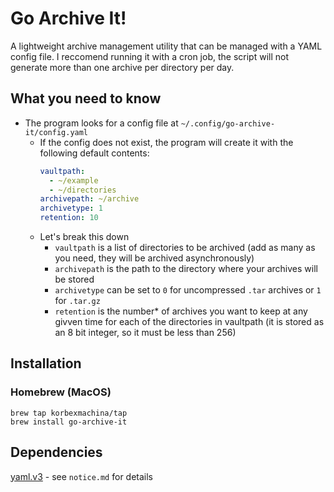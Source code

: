 # Go Archive It!

A lightweight archive management utility that can be managed with a YAML config file. I reccomend running it with a cron job, the script will not generate more than one archive per directory per day.

## What you need to know

- The program looks for a config file at `~/.config/go-archive-it/config.yaml`
  - If the config does not exist, the program will create it with the following default contents:
    ```yaml
    vaultpath:
      - ~/example
      - ~/directories
    archivepath: ~/archive
    archivetype: 1
    retention: 10
    ```
  - Let's break this down
    - `vaultpath` is a list of directories to be archived (add as many as you need, they will be archived asynchronously)
    - `archivepath` is the path to the directory where your archives will be stored
    - `archivetype` can be set to `0` for uncompressed `.tar` archives or `1` for `.tar.gz`
    - `retention` is the number* of archives you want to keep at any givven time for each of the directories in vaultpath (it is stored as an 8 bit integer, so it must be less than 256)

## Installation
### Homebrew (MacOS)
```
brew tap korbexmachina/tap
brew install go-archive-it
```

## Dependencies
[yaml.v3](https://pkg.go.dev/gopkg.in/yaml.v3) - see `notice.md` for details
